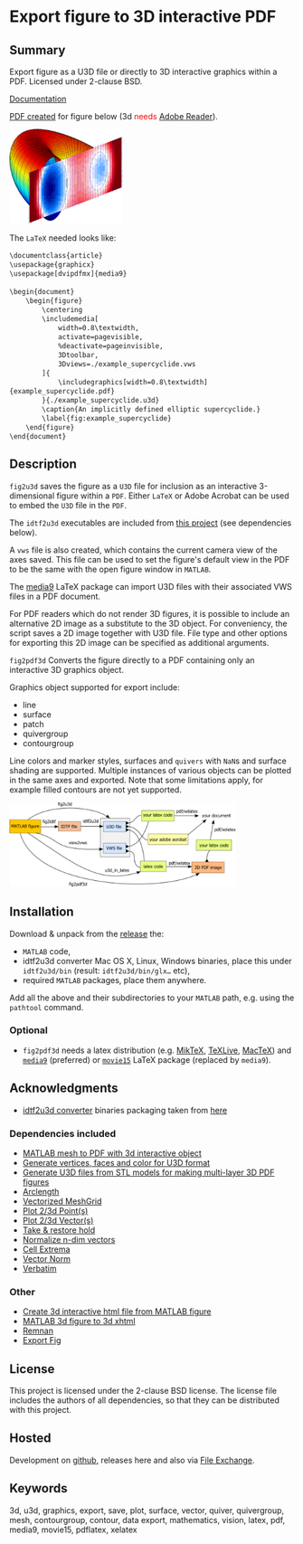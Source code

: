 Export figure to 3D interactive PDF
===================================

Summary
-------
Export figure as a U3D file or directly to 3D interactive graphics within a PDF.
Licensed under 2-clause BSD.

[Documentation](https://github.com/johnyf/binaries/raw/master/fig2u3d/fig2u3d_manual.pdf)

[PDF created](https://github.com/johnyf/binaries/raw/master/fig2u3d/example.pdf) for figure below (3d <font color="red">needs</font> [Adobe Reader](http://get.adobe.com/reader/)).

<img src="https://raw.githubusercontent.com/johnyf/binaries/master/fig2u3d/logo.png" width=200>

The `LaTeX` needed looks like:

```
\documentclass{article}
\usepackage{graphicx}
\usepackage[dvipdfmx]{media9}

\begin{document}
	\begin{figure}
		\centering
		\includemedia[
			width=0.8\textwidth,
			activate=pagevisible,
			%deactivate=pageinvisible,
			3Dtoolbar,
			3Dviews=./example_supercyclide.vws
		]{
			\includegraphics[width=0.8\textwidth]{example_supercyclide.pdf}
		}{./example_supercyclide.u3d}
		\caption{An implicitly defined elliptic supercyclide.}
		\label{fig:example_supercyclide}
	\end{figure}
\end{document}
```

## Description
`fig2u3d` saves the figure as a `U3D` file for inclusion as an interactive 3-dimensional figure within a `PDF`. Either `LaTeX` or Adobe Acrobat can be used to embed the `U3D` file in the `PDF`.

The `idtf2u3d` executables are included from [this project](http://sourceforge.net/projects/u3d/) (see dependencies below).

A `vws` file is also created, which contains the current camera view of the axes saved. This file can be used to set the figure's default view in the PDF to be the same with the open figure window in `MATLAB`.

The [media9](http://www.ctan.org/tex-archive/macros/latex/contrib/media9) LaTeX package can import U3D files with their associated VWS files in a PDF document.

For PDF readers which do not render 3D figures, it is possible to include an alternative 2D image as a substitute to the 3D object. For conveniency, the script saves a 2D image together with U3D file. File type and other options for exporting this 2D image can be specified as additional arguments.

`fig2pdf3d` Converts the figure directly to a PDF containing only an interactive 3D graphics object.

Graphics object supported for export include:

- line
- surface
- patch
- quivergroup
- contourgroup

Line colors and marker styles, surfaces and `quivers` with `NaN`s and surface shading are supported. Multiple instances of various objects can be plotted in the same axes and exported. Note that some limitations apply, for example filled contours are not yet supported.

<img src="https://raw.githubusercontent.com/johnyf/binaries/master/fig2u3d/fig2u3d_workflow.png" width=400>

## Installation

Download & unpack from the [release](https://github.com/johnyf/fig2u3d/releases) the:

- `MATLAB` code,
- idtf2u3d converter Mac OS X, Linux, Windows binaries, place this under `idtf2u3d/bin` (result: `idtf2u3d/bin/glx…` etc),
- required `MATLAB` packages, place them anywhere.

Add all the above and their subdirectories to your `MATLAB` path, e.g. using the `pathtool` command.

### Optional
- `fig2pdf3d` needs a latex distribution (e.g. [MikTeX](http://miktex.org/), [TeXLive](http://www.tug.org/texlive/), [MacTeX](http://tug.org/mactex/)) and [`media9`](http://www.ctan.org/pkg/media9) (preferred) or [`movie15`](http://www.ctan.org/pkg/movie15) LaTeX package (replaced by `media9`).

## Acknowledgments
- [idtf2u3d converter](http://sourceforge.net/projects/u3d/) binaries packaging taken from [here](http://www.mathworks.com/matlabcentral/fileexchange/25383-matlab-mesh-to-pdf-with-3d-interactive-object)

### Dependencies included
- [MATLAB mesh to PDF with 3d interactive object](http://www.mathworks.com/matlabcentral/fileexchange/25383-matlab-mesh-to-pdf-with-3d-interactive-object)
- [Generate vertices, faces and color for U3D format](http://www.mathworks.com/matlabcentral/fileexchange/27245-generate-vertices-faces-and-color-for-u3d-format)
- [Generate U3D files from STL models for making multi-layer 3D PDF figures](http://www.mathworks.com/matlabcentral/fileexchange/31413-generate-u3d-files-from-stl-models-for-making-multilayer-3d-pdf-figures)
- [Arclength](http://www.mathworks.com/matlabcentral/fileexchange/34871-arclength)
- [Vectorized MeshGrid](http://www.mathworks.com/matlabcentral/fileexchange/35036-vectorized-meshgrid)
- [Plot 2/3d Point(s)](http://www.mathworks.com/matlabcentral/fileexchange/34731-plot-23d-points)
- [Plot 2/3d Vector(s)](http://www.mathworks.com/matlabcentral/fileexchange/35224-plot-23d-vectors)
- [Take & restore hold](http://www.mathworks.com/matlabcentral/fileexchange/36641-take-restore-hold)
- [Normalize n-dim vectors](http://www.mathworks.com/matlabcentral/fileexchange/36248-normalize-n-d-vectors-in-single-matrix-or-n-component-matrices)
- [Cell Extrema](http://www.mathworks.com/matlabcentral/fileexchange/35983-cell-extrema)
- [Vector Norm](http://www.mathworks.com/matlabcentral/fileexchange/10708-vector-norm)
- [Verbatim](http://www.mathworks.com/matlabcentral/fileexchange/23194-verbatim-get-the-text-of-a-block-comment)

### Other
- [Create 3d interactive html file from MATLAB figure](http://www.mathworks.com/matlabcentral/fileexchange/27333-create-3d-interactive-html-file-from-matlab-surface)
- [MATLAB 3d figure to 3d xhtml](http://www.mathworks.com/matlabcentral/fileexchange/32207-matlab-3d-figure-to-3d-xhtml)
- [Remnan](http://www.mathworks.com/matlabcentral/fileexchange/10863-remnan)
- [Export Fig](http://www.mathworks.com/matlabcentral/fileexchange/23629-exportfig)

## License
This project is licensed under the 2-clause BSD license.
The license file includes the authors of all dependencies, so that they can be distributed with this project.

## Hosted
Development on [github](https://github.com/johnyf/fig2u3d), releases here and also via [File Exchange](http://www.mathworks.com/matlabcentral/fileexchange/37640-export-figure-to-3d-interactive-pdf).

## Keywords
3d, u3d, graphics, export, save, plot, surface, vector, quiver, quivergroup, mesh, contourgroup, contour, data export, mathematics, vision, latex, pdf, media9, movie15, pdflatex, xelatex
